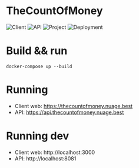 # TheCountOfMoney
![Client](https://github.com/Lucashw68/TheCountOfMoney/workflows/Client/badge.svg)
![API](https://github.com/Lucashw68/TheCountOfMoney/workflows/API/badge.svg)
![Project](https://github.com/Lucashw68/TheCountOfMoney/workflows/Project/badge.svg)
![Deployment](https://github.com/Lucashw68/TheCountOfMoney/workflows/Deploy/badge.svg)

# Build && run

```
docker-compose up --build
```

# Running

- Client web: https://thecountofmoney.nuage.best
- API: https://api.thecountofmoney.nuage.best

# Running dev

- Client web: http://localhost:3000
- API: http://localhost:8081
